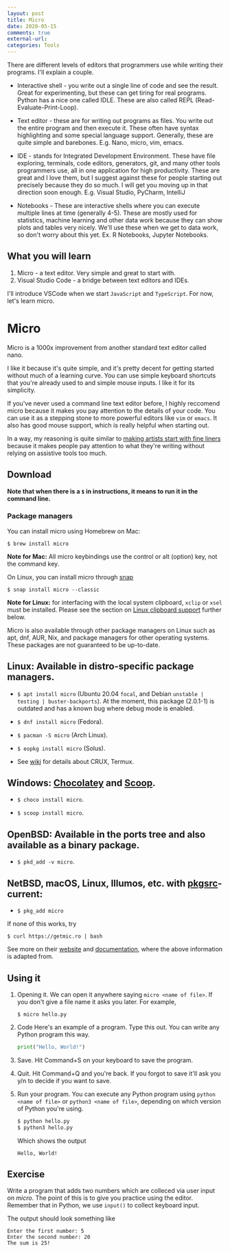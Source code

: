 ```yaml
---
layout: post
title: Micro
date: 2020-05-15
comments: true
external-url:
categories: Tools
---
```


There are different levels of editors that programmers use while writing their 
programs. I'll explain a couple.

* Interactive shell - you write out a single line of code and see the result. Great for experimenting, but these can get tiring for real programs. Python has a nice one called IDLE. These are also called REPL 
(Read-Evaluate-Print-Loop).

* Text editor - these are for writing out programs as files. You write out
the entire program and then execute it. These often have syntax highlighting
and some special language support. Generally, these are quite simple and barebones.
E.g. Nano, micro, vim, emacs. 

* IDE - stands for Integrated Development Environment. These have file exploring,
terminals, code editors, generators, git, and many other tools 
programmers use, all in one application for high productivity. These are great and I
love them, but I suggest against these for people starting out precisely because
they do so much. I will get you moving up in that direction soon enough.
E.g. Visual Studio, PyCharm, IntelliJ

* Notebooks - These are interactive shells where you can execute multiple 
lines at  time (generally 4-5). These are mostly used for statistics,
machine learning and other data work because they can show plots and tables very 
nicely. We'll use these when we get to data work, so don't worry about this
yet.
Ex. R Notebooks, Jupyter Notebooks. 

## What you will learn

1. Micro - a text editor. Very simple and great to start with.
3. Visual Studio Code - a bridge between text editors and IDEs.

I'll introduce VSCode when we start `JavaScript` and `TypeScript`. For now, let's learn micro.

# Micro

Micro is a 1000x improvement from another standard text editor called nano.

I like it because it's quite simple, and it's pretty decent for getting started 
without much of a learning curve. You can use simple keyboard shortcuts that you're already 
used to and simple mouse inputs. I like it for its simplicity.

If you've never used a command line text editor before, I highly reccomend micro because it makes you pay attention to the details of your code. You can use it as a stepping stone to more powerful editors like `vim` or `emacs`. It also has good mouse support, which is really helpful when starting out.

In a way, my reasoning is quite similar to [making artists start with fine liners](https://drawabox.com/article/ink) because it makes people pay attention to what they're writing without relying on assistive tools too much.

## Download

**Note that when there is a `$` in instructions, it means to run it in the command line.**

### Package managers

You can install micro using Homebrew on Mac:

```
$ brew install micro
```

**Note for Mac:** All micro keybindings use the control or alt (option) key, not the command
key.

On Linux, you can install micro through [snap](https://snapcraft.io/docs/core/install)

```
$ snap install micro --classic
```

**Note for Linux:** for interfacing with the local system clipboard, `xclip` or `xsel`
must be installed. Please see the section on [Linux clipboard support](https://github.com/zyedidia/micro#linux-clipboard-support)
further below.

Micro is also available through other package managers on Linux such as apt, dnf, AUR, Nix, and package managers for other operating systems. These packages are not guaranteed to be up-to-date.

## Linux: Available in distro-specific package managers.

* `$ apt install micro` (Ubuntu 20.04 `focal`, and Debian `unstable | testing | buster-backports`). At the moment, this package (2.0.1-1) is outdated and has a known bug where debug mode is enabled.

* `$ dnf install micro` (Fedora).

* `$ pacman -S micro` (Arch Linux).

* `$ eopkg install micro` (Solus).

* See [wiki](https://github.com/zyedidia/micro/wiki/Installing-Micro) for details about CRUX, Termux.

## Windows: [Chocolatey](https://chocolatey.org) and [Scoop](https://github.com/lukesampson/scoop).

* `$ choco install micro`.

* `$ scoop install micro`.

## OpenBSD: Available in the ports tree and also available as a binary package.

* `$ pkd_add -v micro`.

## NetBSD, macOS, Linux, Illumos, etc. with [pkgsrc](http://www.pkgsrc.org/)-current:

* `$ pkg_add micro`

If none of this works, try

```
$ curl https://getmic.ro | bash
```

See more on their [website](https://micro-editor.github.io/) and [documentation](https://github.com/zyedidia/micro#installation), where the above information is adapted from.

## Using it

1. Opening it. We can open it anywhere saying `micro <name of file>`. 
   If you don't give a file name it asks you later. For example,
   ```
   $ micro hello.py
   ```

2. Code
   Here's an example of a program. Type this out. You can write any Python program this way.
   ```python
   print("Hello, World!")
   ```

3. Save. Hit Command+S on your keyboard to save the program.

4. Quit. Hit Command+Q and you're back. If you forgot to save it'll ask you
y/n to decide if you want to save.

5. Run your program. You can execute any Python program using `python <name of file>` or `python3 <name of file>`, depending on which version of Python you're using.
   ```bash
   $ python hello.py
   $ python3 hello.py
   ```
   Which shows the output
   ```
   Hello, World!
   ```

## Exercise

Write a program that adds two numbers which are colleced via user input on *micro*. The point of this 
is to give you practice using the editor. Remember that in Python, we use `input()` to collect keyboard input.

The output should look something like
```
Enter the first number: 5
Enter the second number: 20
The sum is 25!
```